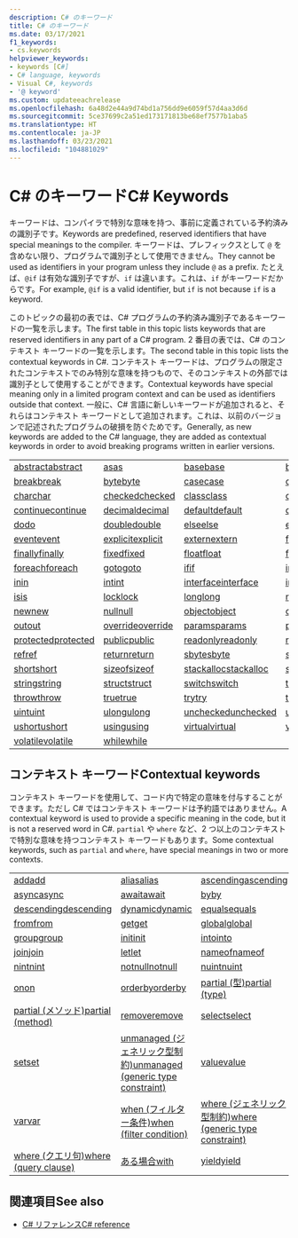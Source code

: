 ```yaml
---
description: C# のキーワード
title: C# のキーワード
ms.date: 03/17/2021
f1_keywords:
- cs.keywords
helpviewer_keywords:
- keywords [C#]
- C# language, keywords
- Visual C#, keywords
- '@ keyword'
ms.custom: updateeachrelease
ms.openlocfilehash: 6a48d2e44a9d74bd1a756dd9e6059f57d4aa3d6d
ms.sourcegitcommit: 5ce37699c2a51ed173171813be68ef7577b1aba5
ms.translationtype: HT
ms.contentlocale: ja-JP
ms.lasthandoff: 03/23/2021
ms.locfileid: "104881029"
---
```

# <a name="c-keywords"></a><span data-ttu-id="344f6-103">C# のキーワード</span><span class="sxs-lookup"><span data-stu-id="344f6-103">C# Keywords</span></span>

<span data-ttu-id="344f6-104">キーワードは、コンパイラで特別な意味を持つ、事前に定義されている予約済みの識別子です。</span><span class="sxs-lookup"><span data-stu-id="344f6-104">Keywords are predefined, reserved identifiers that have special meanings to the compiler.</span></span> <span data-ttu-id="344f6-105">キーワードは、プレフィックスとして `@` を含めない限り、プログラムで識別子として使用できません。</span><span class="sxs-lookup"><span data-stu-id="344f6-105">They cannot be used as identifiers in your program unless they include `@` as a prefix.</span></span> <span data-ttu-id="344f6-106">たとえば、`@if` は有効な識別子ですが、`if` は違います。これは、`if` がキーワードだからです。</span><span class="sxs-lookup"><span data-stu-id="344f6-106">For example, `@if` is a valid identifier, but `if` is not because `if` is a keyword.</span></span>  
  
 <span data-ttu-id="344f6-107">このトピックの最初の表では、C# プログラムの予約済み識別子であるキーワードの一覧を示します。</span><span class="sxs-lookup"><span data-stu-id="344f6-107">The first table in this topic lists keywords that are reserved identifiers in any part of a C# program.</span></span> <span data-ttu-id="344f6-108">2 番目の表では、C# のコンテキスト キーワードの一覧を示します。</span><span class="sxs-lookup"><span data-stu-id="344f6-108">The second table in this topic lists the contextual keywords in C#.</span></span> <span data-ttu-id="344f6-109">コンテキスト キーワードは、プログラムの限定されたコンテキストでのみ特別な意味を持つもので、そのコンテキストの外部では識別子として使用することができます。</span><span class="sxs-lookup"><span data-stu-id="344f6-109">Contextual keywords have special meaning only in a limited program context and can be used as identifiers outside that context.</span></span> <span data-ttu-id="344f6-110">一般に、C# 言語に新しいキーワードが追加されると、それらはコンテキスト キーワードとして追加されます。これは、以前のバージョンで記述されたプログラムの破損を防ぐためです。</span><span class="sxs-lookup"><span data-stu-id="344f6-110">Generally, as new keywords are added to the C# language, they are added as contextual keywords in order to avoid breaking programs written in earlier versions.</span></span>  
  
|||||  
|---|---|---|---|  
|[<span data-ttu-id="344f6-111">abstract</span><span class="sxs-lookup"><span data-stu-id="344f6-111">abstract</span></span>](abstract.md)|[<span data-ttu-id="344f6-112">as</span><span class="sxs-lookup"><span data-stu-id="344f6-112">as</span></span>](../operators/type-testing-and-cast.md#as-operator)|[<span data-ttu-id="344f6-113">base</span><span class="sxs-lookup"><span data-stu-id="344f6-113">base</span></span>](base.md)|[<span data-ttu-id="344f6-114">bool</span><span class="sxs-lookup"><span data-stu-id="344f6-114">bool</span></span>](../builtin-types/bool.md)|  
|[<span data-ttu-id="344f6-115">break</span><span class="sxs-lookup"><span data-stu-id="344f6-115">break</span></span>](break.md)|[<span data-ttu-id="344f6-116">byte</span><span class="sxs-lookup"><span data-stu-id="344f6-116">byte</span></span>](../builtin-types/integral-numeric-types.md)|[<span data-ttu-id="344f6-117">case</span><span class="sxs-lookup"><span data-stu-id="344f6-117">case</span></span>](switch.md)|[<span data-ttu-id="344f6-118">catch</span><span class="sxs-lookup"><span data-stu-id="344f6-118">catch</span></span>](try-catch.md)|  
|[<span data-ttu-id="344f6-119">char</span><span class="sxs-lookup"><span data-stu-id="344f6-119">char</span></span>](../builtin-types/char.md)|[<span data-ttu-id="344f6-120">checked</span><span class="sxs-lookup"><span data-stu-id="344f6-120">checked</span></span>](checked.md)|[<span data-ttu-id="344f6-121">class</span><span class="sxs-lookup"><span data-stu-id="344f6-121">class</span></span>](class.md)|[<span data-ttu-id="344f6-122">const</span><span class="sxs-lookup"><span data-stu-id="344f6-122">const</span></span>](const.md)|  
|[<span data-ttu-id="344f6-123">continue</span><span class="sxs-lookup"><span data-stu-id="344f6-123">continue</span></span>](continue.md)|[<span data-ttu-id="344f6-124">decimal</span><span class="sxs-lookup"><span data-stu-id="344f6-124">decimal</span></span>](../builtin-types/floating-point-numeric-types.md)|[<span data-ttu-id="344f6-125">default</span><span class="sxs-lookup"><span data-stu-id="344f6-125">default</span></span>](default.md)|[<span data-ttu-id="344f6-126">delegate</span><span class="sxs-lookup"><span data-stu-id="344f6-126">delegate</span></span>](../builtin-types/reference-types.md)|  
|[<span data-ttu-id="344f6-127">do</span><span class="sxs-lookup"><span data-stu-id="344f6-127">do</span></span>](do.md)|[<span data-ttu-id="344f6-128">double</span><span class="sxs-lookup"><span data-stu-id="344f6-128">double</span></span>](../builtin-types/floating-point-numeric-types.md)|[<span data-ttu-id="344f6-129">else</span><span class="sxs-lookup"><span data-stu-id="344f6-129">else</span></span>](if-else.md)|[<span data-ttu-id="344f6-130">enum</span><span class="sxs-lookup"><span data-stu-id="344f6-130">enum</span></span>](../builtin-types/enum.md)|  
|[<span data-ttu-id="344f6-131">event</span><span class="sxs-lookup"><span data-stu-id="344f6-131">event</span></span>](event.md)|[<span data-ttu-id="344f6-132">explicit</span><span class="sxs-lookup"><span data-stu-id="344f6-132">explicit</span></span>](../operators/user-defined-conversion-operators.md)|[<span data-ttu-id="344f6-133">extern</span><span class="sxs-lookup"><span data-stu-id="344f6-133">extern</span></span>](extern.md)|[<span data-ttu-id="344f6-134">false</span><span class="sxs-lookup"><span data-stu-id="344f6-134">false</span></span>](../builtin-types/bool.md)|  
|[<span data-ttu-id="344f6-135">finally</span><span class="sxs-lookup"><span data-stu-id="344f6-135">finally</span></span>](try-finally.md)|[<span data-ttu-id="344f6-136">fixed</span><span class="sxs-lookup"><span data-stu-id="344f6-136">fixed</span></span>](fixed-statement.md)|[<span data-ttu-id="344f6-137">float</span><span class="sxs-lookup"><span data-stu-id="344f6-137">float</span></span>](../builtin-types/floating-point-numeric-types.md)|[<span data-ttu-id="344f6-138">for</span><span class="sxs-lookup"><span data-stu-id="344f6-138">for</span></span>](for.md)|  
|[<span data-ttu-id="344f6-139">foreach</span><span class="sxs-lookup"><span data-stu-id="344f6-139">foreach</span></span>](foreach-in.md)|[<span data-ttu-id="344f6-140">goto</span><span class="sxs-lookup"><span data-stu-id="344f6-140">goto</span></span>](goto.md)|[<span data-ttu-id="344f6-141">if</span><span class="sxs-lookup"><span data-stu-id="344f6-141">if</span></span>](if-else.md)|[<span data-ttu-id="344f6-142">implicit</span><span class="sxs-lookup"><span data-stu-id="344f6-142">implicit</span></span>](../operators/user-defined-conversion-operators.md)|  
|[<span data-ttu-id="344f6-143">in</span><span class="sxs-lookup"><span data-stu-id="344f6-143">in</span></span>](in.md)|[<span data-ttu-id="344f6-144">int</span><span class="sxs-lookup"><span data-stu-id="344f6-144">int</span></span>](../builtin-types/integral-numeric-types.md)|[<span data-ttu-id="344f6-145">interface</span><span class="sxs-lookup"><span data-stu-id="344f6-145">interface</span></span>](interface.md)|[<span data-ttu-id="344f6-146">internal</span><span class="sxs-lookup"><span data-stu-id="344f6-146">internal</span></span>](internal.md)|
|[<span data-ttu-id="344f6-147">is</span><span class="sxs-lookup"><span data-stu-id="344f6-147">is</span></span>](is.md)|[<span data-ttu-id="344f6-148">lock</span><span class="sxs-lookup"><span data-stu-id="344f6-148">lock</span></span>](lock-statement.md)|[<span data-ttu-id="344f6-149">long</span><span class="sxs-lookup"><span data-stu-id="344f6-149">long</span></span>](../builtin-types/integral-numeric-types.md)|[<span data-ttu-id="344f6-150">namespace</span><span class="sxs-lookup"><span data-stu-id="344f6-150">namespace</span></span>](namespace.md)|
|[<span data-ttu-id="344f6-151">new</span><span class="sxs-lookup"><span data-stu-id="344f6-151">new</span></span>](../operators/new-operator.md)|[<span data-ttu-id="344f6-152">null</span><span class="sxs-lookup"><span data-stu-id="344f6-152">null</span></span>](null.md)|[<span data-ttu-id="344f6-153">object</span><span class="sxs-lookup"><span data-stu-id="344f6-153">object</span></span>](../builtin-types/reference-types.md)|[<span data-ttu-id="344f6-154">operator</span><span class="sxs-lookup"><span data-stu-id="344f6-154">operator</span></span>](../operators/operator-overloading.md)|
|[<span data-ttu-id="344f6-155">out</span><span class="sxs-lookup"><span data-stu-id="344f6-155">out</span></span>](out.md)|[<span data-ttu-id="344f6-156">override</span><span class="sxs-lookup"><span data-stu-id="344f6-156">override</span></span>](override.md)|[<span data-ttu-id="344f6-157">params</span><span class="sxs-lookup"><span data-stu-id="344f6-157">params</span></span>](params.md)|[<span data-ttu-id="344f6-158">private</span><span class="sxs-lookup"><span data-stu-id="344f6-158">private</span></span>](private.md)|
|[<span data-ttu-id="344f6-159">protected</span><span class="sxs-lookup"><span data-stu-id="344f6-159">protected</span></span>](protected.md)|[<span data-ttu-id="344f6-160">public</span><span class="sxs-lookup"><span data-stu-id="344f6-160">public</span></span>](public.md)|[<span data-ttu-id="344f6-161">readonly</span><span class="sxs-lookup"><span data-stu-id="344f6-161">readonly</span></span>](readonly.md)|[<span data-ttu-id="344f6-162">record</span><span class="sxs-lookup"><span data-stu-id="344f6-162">record</span></span>](../../programming-guide/classes-and-structs/records.md)|
|[<span data-ttu-id="344f6-163">ref</span><span class="sxs-lookup"><span data-stu-id="344f6-163">ref</span></span>](ref.md)|[<span data-ttu-id="344f6-164">return</span><span class="sxs-lookup"><span data-stu-id="344f6-164">return</span></span>](return.md)|[<span data-ttu-id="344f6-165">sbyte</span><span class="sxs-lookup"><span data-stu-id="344f6-165">sbyte</span></span>](../builtin-types/integral-numeric-types.md)|[<span data-ttu-id="344f6-166">sealed</span><span class="sxs-lookup"><span data-stu-id="344f6-166">sealed</span></span>](sealed.md)|
|[<span data-ttu-id="344f6-167">short</span><span class="sxs-lookup"><span data-stu-id="344f6-167">short</span></span>](../builtin-types/integral-numeric-types.md)|[<span data-ttu-id="344f6-168">sizeof</span><span class="sxs-lookup"><span data-stu-id="344f6-168">sizeof</span></span>](../operators/sizeof.md)|[<span data-ttu-id="344f6-169">stackalloc</span><span class="sxs-lookup"><span data-stu-id="344f6-169">stackalloc</span></span>](../operators/stackalloc.md)|[<span data-ttu-id="344f6-170">static</span><span class="sxs-lookup"><span data-stu-id="344f6-170">static</span></span>](static.md)|
|[<span data-ttu-id="344f6-171">string</span><span class="sxs-lookup"><span data-stu-id="344f6-171">string</span></span>](../builtin-types/reference-types.md)|[<span data-ttu-id="344f6-172">struct</span><span class="sxs-lookup"><span data-stu-id="344f6-172">struct</span></span>](../builtin-types/struct.md)|[<span data-ttu-id="344f6-173">switch</span><span class="sxs-lookup"><span data-stu-id="344f6-173">switch</span></span>](switch.md)|[<span data-ttu-id="344f6-174">this</span><span class="sxs-lookup"><span data-stu-id="344f6-174">this</span></span>](this.md)|
|[<span data-ttu-id="344f6-175">throw</span><span class="sxs-lookup"><span data-stu-id="344f6-175">throw</span></span>](throw.md)|[<span data-ttu-id="344f6-176">true</span><span class="sxs-lookup"><span data-stu-id="344f6-176">true</span></span>](../builtin-types/bool.md)|[<span data-ttu-id="344f6-177">try</span><span class="sxs-lookup"><span data-stu-id="344f6-177">try</span></span>](try-catch.md)|[<span data-ttu-id="344f6-178">typeof</span><span class="sxs-lookup"><span data-stu-id="344f6-178">typeof</span></span>](../operators/type-testing-and-cast.md#typeof-operator)|
|[<span data-ttu-id="344f6-179">uint</span><span class="sxs-lookup"><span data-stu-id="344f6-179">uint</span></span>](../builtin-types/integral-numeric-types.md)|[<span data-ttu-id="344f6-180">ulong</span><span class="sxs-lookup"><span data-stu-id="344f6-180">ulong</span></span>](../builtin-types/integral-numeric-types.md)|[<span data-ttu-id="344f6-181">unchecked</span><span class="sxs-lookup"><span data-stu-id="344f6-181">unchecked</span></span>](unchecked.md)|[<span data-ttu-id="344f6-182">unsafe</span><span class="sxs-lookup"><span data-stu-id="344f6-182">unsafe</span></span>](unsafe.md)|
|[<span data-ttu-id="344f6-183">ushort</span><span class="sxs-lookup"><span data-stu-id="344f6-183">ushort</span></span>](../builtin-types/integral-numeric-types.md)|[<span data-ttu-id="344f6-184">using</span><span class="sxs-lookup"><span data-stu-id="344f6-184">using</span></span>](using.md)|[<span data-ttu-id="344f6-185">virtual</span><span class="sxs-lookup"><span data-stu-id="344f6-185">virtual</span></span>](virtual.md)|[<span data-ttu-id="344f6-186">void</span><span class="sxs-lookup"><span data-stu-id="344f6-186">void</span></span>](../builtin-types/void.md)|
|[<span data-ttu-id="344f6-187">volatile</span><span class="sxs-lookup"><span data-stu-id="344f6-187">volatile</span></span>](volatile.md)|[<span data-ttu-id="344f6-188">while</span><span class="sxs-lookup"><span data-stu-id="344f6-188">while</span></span>](while.md)|

## <a name="contextual-keywords"></a><span data-ttu-id="344f6-189">コンテキスト キーワード</span><span class="sxs-lookup"><span data-stu-id="344f6-189">Contextual keywords</span></span>

 <span data-ttu-id="344f6-190">コンテキスト キーワードを使用して、コード内で特定の意味を付与することができます。ただし C# ではコンテキスト キーワードは予約語ではありません。</span><span class="sxs-lookup"><span data-stu-id="344f6-190">A contextual keyword is used to provide a specific meaning in the code, but it is not a reserved word in C#.</span></span> <span data-ttu-id="344f6-191">`partial` や `where` など、2 つ以上のコンテキストで特別な意味を持つコンテキスト キーワードもあります。</span><span class="sxs-lookup"><span data-stu-id="344f6-191">Some contextual keywords, such as `partial` and `where`, have special meanings in two or more contexts.</span></span>  
  
||||  
|---|---|---|  
|[<span data-ttu-id="344f6-192">add</span><span class="sxs-lookup"><span data-stu-id="344f6-192">add</span></span>](add.md)|[<span data-ttu-id="344f6-193">alias</span><span class="sxs-lookup"><span data-stu-id="344f6-193">alias</span></span>](extern-alias.md)|[<span data-ttu-id="344f6-194">ascending</span><span class="sxs-lookup"><span data-stu-id="344f6-194">ascending</span></span>](ascending.md)|
|[<span data-ttu-id="344f6-195">async</span><span class="sxs-lookup"><span data-stu-id="344f6-195">async</span></span>](async.md)|[<span data-ttu-id="344f6-196">await</span><span class="sxs-lookup"><span data-stu-id="344f6-196">await</span></span>](../operators/await.md)|[<span data-ttu-id="344f6-197">by</span><span class="sxs-lookup"><span data-stu-id="344f6-197">by</span></span>](by.md)|
|[<span data-ttu-id="344f6-198">descending</span><span class="sxs-lookup"><span data-stu-id="344f6-198">descending</span></span>](descending.md)|[<span data-ttu-id="344f6-199">dynamic</span><span class="sxs-lookup"><span data-stu-id="344f6-199">dynamic</span></span>](../builtin-types/reference-types.md)|[<span data-ttu-id="344f6-200">equals</span><span class="sxs-lookup"><span data-stu-id="344f6-200">equals</span></span>](equals.md)|
|[<span data-ttu-id="344f6-201">from</span><span class="sxs-lookup"><span data-stu-id="344f6-201">from</span></span>](from-clause.md)|[<span data-ttu-id="344f6-202">get</span><span class="sxs-lookup"><span data-stu-id="344f6-202">get</span></span>](get.md)|[<span data-ttu-id="344f6-203">global</span><span class="sxs-lookup"><span data-stu-id="344f6-203">global</span></span>](../operators/namespace-alias-qualifier.md)|
|[<span data-ttu-id="344f6-204">group</span><span class="sxs-lookup"><span data-stu-id="344f6-204">group</span></span>](group-clause.md)|[<span data-ttu-id="344f6-205">init</span><span class="sxs-lookup"><span data-stu-id="344f6-205">init</span></span>](init.md)|[<span data-ttu-id="344f6-206">into</span><span class="sxs-lookup"><span data-stu-id="344f6-206">into</span></span>](into.md)|
|[<span data-ttu-id="344f6-207">join</span><span class="sxs-lookup"><span data-stu-id="344f6-207">join</span></span>](join-clause.md)|[<span data-ttu-id="344f6-208">let</span><span class="sxs-lookup"><span data-stu-id="344f6-208">let</span></span>](let-clause.md)|[<span data-ttu-id="344f6-209">nameof</span><span class="sxs-lookup"><span data-stu-id="344f6-209">nameof</span></span>](../operators/nameof.md)|
|[<span data-ttu-id="344f6-210">nint</span><span class="sxs-lookup"><span data-stu-id="344f6-210">nint</span></span>](../builtin-types/nint-nuint.md)|[<span data-ttu-id="344f6-211">notnull</span><span class="sxs-lookup"><span data-stu-id="344f6-211">notnull</span></span>](../../programming-guide/generics/constraints-on-type-parameters.md#notnull-constraint)|[<span data-ttu-id="344f6-212">nuint</span><span class="sxs-lookup"><span data-stu-id="344f6-212">nuint</span></span>](../builtin-types/nint-nuint.md)|
|[<span data-ttu-id="344f6-213">on</span><span class="sxs-lookup"><span data-stu-id="344f6-213">on</span></span>](on.md)|[<span data-ttu-id="344f6-214">orderby</span><span class="sxs-lookup"><span data-stu-id="344f6-214">orderby</span></span>](orderby-clause.md)|[<span data-ttu-id="344f6-215">partial (型)</span><span class="sxs-lookup"><span data-stu-id="344f6-215">partial (type)</span></span>](partial-type.md)|
|[<span data-ttu-id="344f6-216">partial (メソッド)</span><span class="sxs-lookup"><span data-stu-id="344f6-216">partial (method)</span></span>](partial-method.md)|[<span data-ttu-id="344f6-217">remove</span><span class="sxs-lookup"><span data-stu-id="344f6-217">remove</span></span>](remove.md)|[<span data-ttu-id="344f6-218">select</span><span class="sxs-lookup"><span data-stu-id="344f6-218">select</span></span>](select-clause.md)|
|[<span data-ttu-id="344f6-219">set</span><span class="sxs-lookup"><span data-stu-id="344f6-219">set</span></span>](set.md)|[<span data-ttu-id="344f6-220">unmanaged (ジェネリック型制約)</span><span class="sxs-lookup"><span data-stu-id="344f6-220">unmanaged (generic type constraint)</span></span>](../../programming-guide/generics/constraints-on-type-parameters.md#unmanaged-constraint)|[<span data-ttu-id="344f6-221">value</span><span class="sxs-lookup"><span data-stu-id="344f6-221">value</span></span>](value.md)|
|[<span data-ttu-id="344f6-222">var</span><span class="sxs-lookup"><span data-stu-id="344f6-222">var</span></span>](var.md)|[<span data-ttu-id="344f6-223">when (フィルター条件)</span><span class="sxs-lookup"><span data-stu-id="344f6-223">when (filter condition)</span></span>](when.md)|[<span data-ttu-id="344f6-224">where (ジェネリック型制約)</span><span class="sxs-lookup"><span data-stu-id="344f6-224">where (generic type constraint)</span></span>](where-generic-type-constraint.md)|
|[<span data-ttu-id="344f6-225">where (クエリ句)</span><span class="sxs-lookup"><span data-stu-id="344f6-225">where (query clause)</span></span>](where-clause.md)|[<span data-ttu-id="344f6-226">ある場合</span><span class="sxs-lookup"><span data-stu-id="344f6-226">with</span></span>](../operators/with-expression.md)|[<span data-ttu-id="344f6-227">yield</span><span class="sxs-lookup"><span data-stu-id="344f6-227">yield</span></span>](yield.md)||

## <a name="see-also"></a><span data-ttu-id="344f6-228">関連項目</span><span class="sxs-lookup"><span data-stu-id="344f6-228">See also</span></span>

- [<span data-ttu-id="344f6-229">C# リファレンス</span><span class="sxs-lookup"><span data-stu-id="344f6-229">C# reference</span></span>](../index.md)
